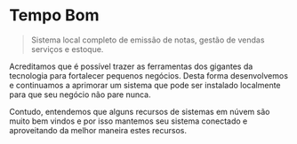 # Tempo Bom

> Sistema local completo de emissão de notas, gestão de vendas serviços e estoque.

Acreditamos que é possível trazer as ferramentas dos gigantes da tecnologia para fortalecer pequenos negócios. Desta forma desenvolvemos e continuamos a aprimorar um sistema que pode ser instalado localmente para que seu negócio não pare nunca.

Contudo, entendemos que alguns recursos de sistemas em núvem são muito bem vindos e por isso mantemos seu sistema conectado e aproveitando da melhor maneira estes recursos.

